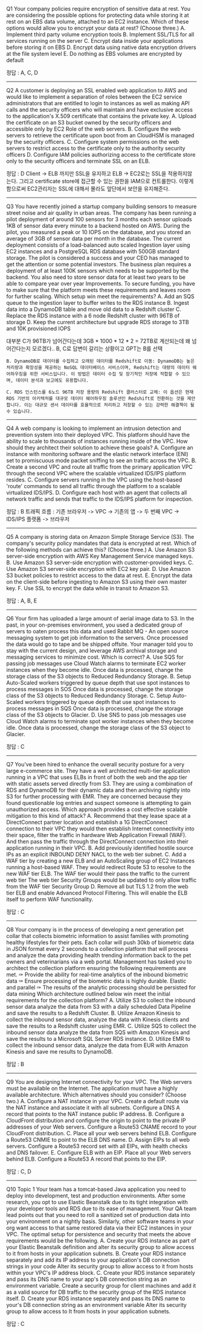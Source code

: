 Q1
Your company policies require encryption of sensitive data at rest. You are considering the possible options for protecting data while storing it at rest on an EBS data volume, attached to an EC2 instance.
Which of these options would allow you to encrypt your data at rest? (Choose three.)
A. Implement third party volume encryption tools
B. Implement SSL/TLS for all services running on the server
C. Encrypt data inside your applications before storing it on EBS
D. Encrypt data using native data encryption drivers at the file system level
E. Do nothing as EBS volumes are encrypted by default

정답 : A, C, D

---
Q2
A customer is deploying an SSL enabled web application to AWS and would like to implement a separation of roles between the EC2 service administrators that are entitled to login to instances as well as making API calls and the security officers who will maintain and have exclusive access to the application's X.509 certificate that contains the private key.
A. Upload the certificate on an S3 bucket owned by the security officers and accessible only by EC2 Role of the web servers.
B. Configure the web servers to retrieve the certificate upon boot from an CloudHSM is managed by the security officers.
C. Configure system permissions on the web servers to restrict access to the certificate only to the authority security officers
D. Configure IAM policies authorizing access to the certificate store only to the security officers and terminate SSL on an ELB.

정답 : D
Client -> ELB 까지만 SSL을 유지하고 ELB -> EC2로는 SSL을 적용하지않는다. 그리고 certificate store에 접근할 수 있는 권한을 IAM으로 컨트롤한다.
이렇게함으로써 EC2관리자는 SSL에 대해서 몰라도 앞단에서 보안을 유지해준다.

---
Q3
You have recently joined a startup company building sensors to measure street noise and air quality in urban areas. The company has been running a pilot deployment of around 100 sensors for 3 months each sensor uploads 1KB of sensor data every minute to a backend hosted on AWS.
During the pilot, you measured a peak or 10 IOPS on the database, and you stored an average of 3GB of sensor data per month in the database.
The current deployment consists of a load-balanced auto scaled Ingestion layer using EC2 instances and a PostgreSQL RDS database with 500GB standard storage.
The pilot is considered a success and your CEO has managed to get the attention or some potential investors. The business plan requires a deployment of at least 100K sensors which needs to be supported by the backend. You also need to store sensor data for at least two years to be able to compare year over year
Improvements.
To secure funding, you have to make sure that the platform meets these requirements and leaves room for further scaling.
Which setup win meet the requirements?
A. Add an SQS queue to the ingestion layer to buffer writes to the RDS instance
B. Ingest data into a DynamoDB table and move old data to a Redshift cluster
C. Replace the RDS instance with a 6 node Redshift cluster with 96TB of storage
D. Keep the current architecture but upgrade RDS storage to 3TB and 10K provisioned IOPS

대부분 C가 96TB가 넘어간다는데 3GB * 1000 * 12 * 2 = 72TB로 계산되는데 왜 넘어간다는지 모르겠다..
B, C로 답변이 갈리는 상황이고 GPT는 B를 선택

```
B. DynamoDB로 데이터를 수집하고 오래된 데이터를 Redshift로 이동: DynamoDB는 높은 처리량과 확장성을 제공하는 NoSQL 데이터베이스 서비스이며, Redshift는 대량의 데이터 웨어하우징을 위한 서비스입니다. 이 방법은 데이터 수집 및 장기적인 저장에 적합할 수 있으며, 데이터 분석과 보고에도 유용합니다.

C. RDS 인스턴스를 6노드 96TB 저장 용량의 Redshift 클러스터로 교체: 이 옵션은 현재 RDS 기반의 아키텍처를 대규모 데이터 웨어하우징 솔루션인 Redshift로 전환하는 것을 제안합니다. 이는 대규모 센서 데이터를 효율적으로 처리하고 저장할 수 있는 강력한 해결책이 될 수 있습니다.
```

---
Q4
A web company is looking to implement an intrusion detection and prevention system into their deployed VPC. This platform should have the ability to scale to thousands of instances running inside of the VPC.
How should they architect their solution to achieve these goals?
A. Configure an instance with monitoring software and the elastic network interface (ENI) set to promiscuous mode packet sniffing to see an traffic across the VPC.
B. Create a second VPC and route all traffic from the primary application VPC through the second VPC where the scalable virtualized IDS/IPS platform resides.
C. Configure servers running in the VPC using the host-based 'route' commands to send all traffic through the platform to a scalable virtualized IDS/IPS.
D. Configure each host with an agent that collects all network traffic and sends that traffic to the IDS/IPS platform for inspection.

정답 : B
트래픽 흐름 : 기존 브라우저 -> VPC -> 기존의 앱 -> 두 번째 VPC -> IDS/IPS 플랫폼 -> 브라우저 

---
Q5
A company is storing data on Amazon Simple Storage Service (S3). The company's security policy mandates that data is encrypted at rest.
Which of the following methods can achieve this? (Choose three.)
A. Use Amazon S3 server-side encryption with AWS Key Management Service managed keys.
B. Use Amazon S3 server-side encryption with customer-provided keys.
C. Use Amazon S3 server-side encryption with EC2 key pair.
D. Use Amazon S3 bucket policies to restrict access to the data at rest.
E. Encrypt the data on the client-side before ingesting to Amazon S3 using their own master key.
F. Use SSL to encrypt the data while in transit to Amazon S3.

정답 : A, B, E

---
Q6
Your firm has uploaded a large amount of aerial image data to S3. In the past, in your on-premises environment, you used a dedicated group of servers to oaten process this data and used Rabbit MQ - An open source messaging system to get job information to the servers. Once processed the data would go to tape and be shipped offsite. Your manager told you to stay with the current design, and leverage AWS archival storage and messaging services to minimize cost.
Which is correct?
A. Use SQS for passing job messages use Cloud Watch alarms to terminate EC2 worker instances when they become idle. Once data is processed, change the storage class of the S3 objects to Reduced Redundancy Storage.
B. Setup Auto-Scaled workers triggered by queue depth that use spot instances to process messages in SOS Once data is processed, change the storage class of the S3 objects to Reduced Redundancy Storage.
C. Setup Auto-Scaled workers triggered by queue depth that use spot instances to process messages in SQS Once data is processed, change the storage class of the S3 objects to Glacier.
D. Use SNS to pass job messages use Cloud Watch alarms to terminate spot worker instances when they become idle. Once data is processed, change the storage class of the S3 object to Glacier.

정답 : C

---
Q7
You've been hired to enhance the overall security posture for a very large e-commerce site. They have a well architected multi-tier application running in a VPC that uses ELBs in front of both the web and the app tier with static assets served directly from S3. They are using a combination of RDS and DynamoDB for their dynamic data and then archiving nightly into S3 for further processing with EMR. They are concerned because they found questionable log entries and suspect someone is attempting to gain unauthorized access.
Which approach provides a cost effective scalable mitigation to this kind of attack?
A. Recommend that they lease space at a DirectConnect partner location and establish a 1G DirectConnect connection to their VPC they would then establish Internet connectivity into their space, filter the traffic in hardware Web Application Firewall (WAF). And then pass the traffic through the DirectConnect connection into their application running in their VPC.
B. Add previously identified hostile source IPs as an explicit INBOUND DENY NACL to the web tier subnet.
C. Add a WAF tier by creating a new ELB and an AutoScaling group of EC2 Instances running a host-based WAF. They would redirect Route 53 to resolve to the new WAF tier ELB. The WAF tier would their pass the traffic to the current web tier The web tier Security Groups would be updated to only allow traffic from the WAF tier Security Group
D. Remove all but TLS 1.2 from the web tier ELB and enable Advanced Protocol Filtering. This will enable the ELB itself to perform WAF functionality.

정답 : C

---
Q8
Your company is in the process of developing a next generation pet collar that collects biometric information to assist families with promoting healthy lifestyles for their pets. Each collar will push 30kb of biometric data in JSON format every 2 seconds to a collection platform that will process and analyze the data providing health trending information back to the pet owners and veterinarians via a web portal. Management has tasked you to architect the collection platform ensuring the following requirements are met.
✑ Provide the ability for real-time analytics of the inbound biometric data
✑ Ensure processing of the biometric data is highly durable. Elastic and parallel
✑ The results of the analytic processing should be persisted for data mining
Which architecture outlined below win meet the initial requirements for the collection platform?
A. Utilize S3 to collect the inbound sensor data analyze the data from S3 with a daily scheduled Data Pipeline and save the results to a Redshift Cluster.
B. Utilize Amazon Kinesis to collect the inbound sensor data, analyze the data with Kinesis clients and save the results to a Redshift cluster using EMR.
C. Utilize SQS to collect the inbound sensor data analyze the data from SQS with Amazon Kinesis and save the results to a Microsoft SQL Server RDS instance.
D. Utilize EMR to collect the inbound sensor data, analyze the data from EUR with Amazon Kinesis and save me results to DynamoDB.

정답 : B

---
Q9
You are designing Internet connectivity for your VPC. The Web servers must be available on the Internet.
The application must have a highly available architecture.
Which alternatives should you consider? (Choose two.)
A. Configure a NAT instance in your VPC. Create a default route via the NAT instance and associate it with all subnets. Configure a DNS A record that points to the NAT instance public IP address.
B. Configure a CloudFront distribution and configure the origin to point to the private IP addresses of your Web servers. Configure a Route53 CNAME record to your CloudFront distribution.
C. Place all your web servers behind ELB. Configure a Route53 CNMIE to point to the ELB DNS name.
D. Assign EIPs to all web servers. Configure a Route53 record set with all EIPs, with health checks and DNS failover.
E. Configure ELB with an EIP. Place all your Web servers behind ELB. Configure a Route53 A record that points to the EIP.

정답 : C, D

---
Q10
Topic 1
Your team has a tomcat-based Java application you need to deploy into development, test and production environments. After some research, you opt to use
Elastic Beanstalk due to its tight integration with your developer tools and RDS due to its ease of management. Your QA team lead points out that you need to roll a sanitized set of production data into your environment on a nightly basis. Similarly, other software teams in your org want access to that same restored data via their EC2 instances in your VPC.
The optimal setup for persistence and security that meets the above requirements would be the following.
A. Create your RDS instance as part of your Elastic Beanstalk definition and alter its security group to allow access to it from hosts in your application subnets.
B. Create your RDS instance separately and add its IP address to your application's DB connection strings in your code Alter its security group to allow access to it from hosts within your VPC's IP address block.
C. Create your RDS instance separately and pass its DNS name to your app's DB connection string as an environment variable. Create a security group for client machines and add it as a valid source for DB traffic to the security group of the RDS instance itself.
D. Create your RDS instance separately and pass its DNS name to your's DB connection string as an environment variable Alter its security group to allow access to It from hosts in your application subnets.

정답 : C
